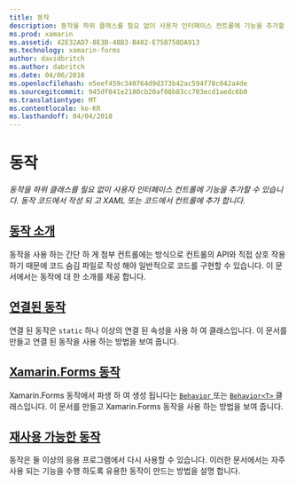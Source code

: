 ```yaml
---
title: 동작
description: 동작을 하위 클래스를 필요 없이 사용자 인터페이스 컨트롤에 기능을 추가할 수 있습니다. 동작 코드에서 작성 되 고 XAML 또는 코드에서 컨트롤에 추가 합니다.
ms.prod: xamarin
ms.assetid: 42E32AD7-8E3B-48B3-B402-E75B758DA913
ms.technology: xamarin-forms
author: davidbritch
ms.author: dabritch
ms.date: 04/06/2016
ms.openlocfilehash: e5eef459c340764d9d373b42ac594f78c042a4de
ms.sourcegitcommit: 945df041e2180cb20af08b83cc703ecd1aedc6b0
ms.translationtype: MT
ms.contentlocale: ko-KR
ms.lasthandoff: 04/04/2018
---
```

# <a name="behaviors"></a>동작

_동작을 하위 클래스를 필요 없이 사용자 인터페이스 컨트롤에 기능을 추가할 수 있습니다. 동작 코드에서 작성 되 고 XAML 또는 코드에서 컨트롤에 추가 합니다._

## <a name="introduction-to-behaviorsintroductionmd"></a>[동작 소개](introduction.md)

동작을 사용 하는 간단 하 게 첨부 컨트롤에는 방식으로 컨트롤의 API와 직접 상호 작용 하기 때문에 코드 숨김 파일로 작성 해야 일반적으로 코드를 구현할 수 있습니다. 이 문서에서는 동작에 대 한 소개를 제공 합니다.

## <a name="attached-behaviorsattachedmd"></a>[연결된 동작](attached.md)

연결 된 동작은 `static` 하나 이상의 연결 된 속성을 사용 하 여 클래스입니다. 이 문서를 만들고 연결 된 동작을 사용 하는 방법을 보여 줍니다.

## <a name="xamarinforms-behaviorscreatingmd"></a>[Xamarin.Forms 동작](creating.md)

Xamarin.Forms 동작에서 파생 하 여 생성 됩니다는 [ `Behavior` ](https://developer.xamarin.com/api/type/Xamarin.Forms.Behavior/) 또는 [ `Behavior<T>` ](https://developer.xamarin.com/api/type/Xamarin.Forms.Behavior%3CT%3E/) 클래스입니다. 이 문서를 만들고 Xamarin.Forms 동작을 사용 하는 방법을 보여 줍니다.

## <a name="reusable-behaviorsreusableindexmd"></a>[재사용 가능한 동작](reusable/index.md)

동작은 둘 이상의 응용 프로그램에서 다시 사용할 수 있습니다. 이러한 문서에서는 자주 사용 되는 기능을 수행 하도록 유용한 동작이 만드는 방법을 설명 합니다.

